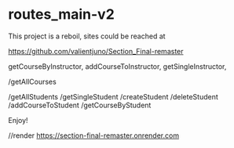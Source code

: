 # routes_main-v2

This project is a reboil, sites could be reached at

https://github.com/valientjuno/Section_Final-remaster

<!-- routes follow as is -->

getCourseByInstructor,
addCourseToInstructor,
getSingleInstructor,

/getAllCourses

/getAllStudents
/getSingleStudent
/createStudent
/deleteStudent
/addCourseToStudent
/getCourseByStudent

Enjoy!

//render
https://section-final-remaster.onrender.com
